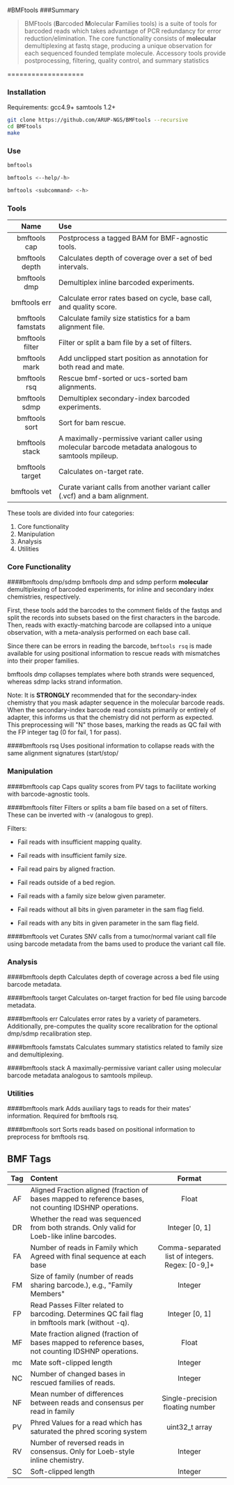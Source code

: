 #BMFtools
###Summary
>BMFtools (**B**arcoded **M**olecular **F**amilies tools) is a suite of tools for barcoded reads which takes advantage of PCR redundancy for error reduction/elimination. The core functionality consists of **molecular** demultiplexing at fastq stage, producing a unique observation for each sequenced founded template molecule. Accessory tools provide postprocessing, filtering, quality control, and summary statistics

===================


### Installation

Requirements:
gcc4.9+
samtools 1.2+

```bash
git clone https://github.com/ARUP-NGS/BMFtools --recursive
cd BMFtools
make
```

### Use

```bash
bmftools
```

```bash
bmftools <--help/-h>
```

```bash
bmftools <subcommand> <-h>
```

### Tools

Name | Use |
:---:|:----|
bmftools cap| Postprocess a tagged BAM for BMF-agnostic tools.|
bmftools depth| Calculates depth of coverage over a set of bed intervals.|
bmftools dmp| Demultiplex inline barcoded experiments.|
bmftools err| Calculate error rates based on cycle, base call, and quality score.|
bmftools famstats| Calculate family size statistics for a bam alignment file.|
bmftools filter| Filter or split a bam file by a set of filters.|
bmftools mark| Add unclipped start position as annotation for both read and mate.|
bmftools rsq| Rescue bmf-sorted or ucs-sorted bam alignments.|
bmftools sdmp| Demultiplex secondary-index barcoded experiments.|
bmftools sort| Sort for bam rescue.|
bmftools stack| A maximally-permissive variant caller using molecular barcode metadata analogous to samtools mpileup.|
bmftools target| Calculates on-target rate.|
bmftools vet| Curate variant calls from another variant caller (.vcf) and a bam alignment.|

These tools are divided into four categories:
  1. Core functionality
  2. Manipulation
  3. Analysis
  4. Utilities

### Core Functionality

####bmftools dmp/sdmp
bmftools dmp and sdmp perform **molecular** demultiplexing of barcoded experiments, for inline and secondary index chemistries, respectively.

First, these tools add the barcodes to the comment fields of the fastqs and split the records into subsets based on the first characters in the barcode.
Then, reads with exactly-matching barcode are collapsed into a unique observation, with a meta-analysis performed on each base call.

Since there can be errors in reading the barcode,
`bmftools rsq` is made available for using positional information to rescue reads with mismatches into their proper families.

bmftools dmp collapses templates where both strands were sequenced, whereas sdmp lacks strand information.

Note: It is **STRONGLY** recommended that for the secondary-index chemistry that you mask adapter sequence in the molecular barcode reads.
When the secondary-index barcode read consists primarily or entirely of adapter, this informs us that the chemistry did not perform as expected.
This preprocessing will "N" those bases, marking the reads as QC fail with the FP integer tag (0 for fail, 1 for pass).

####bmftools rsq
Uses positional information to collapse reads with the same alignment signatures (start/stop/

### Manipulation

####bmftools cap
Caps quality scores from PV tags to facilitate working with barcode-agnostic tools.

####bmftools filter
Filters or splits a bam file based on a set of filters. These can be inverted with -v (analogous to grep).

Filters:
  * Fail reads with insufficient mapping quality.

  * Fail reads with insufficient family size.

  * Fail read pairs by aligned fraction.

  * Fail reads outside of a bed region.

  * Fail reads with a family size below given parameter.

  * Fail reads without all bits in given parameter in the sam flag field.

  * Fail reads with any bits in given parameter in the sam flag field.

####bmftools vet
Curates SNV calls from a tumor/normal variant call file using barcode metadata from the bams used to produce the variant call file.

### Analysis

####bmftools depth
Calculates depth of coverage across a bed file using barcode metadata.

####bmftools target
Calculates on-target fraction for bed file using barcode metadata.

####bmftools err
Calculates error rates by a variety of parameters.
Additionally, pre-computes the quality score recalibration for the optional dmp/sdmp recalibration step.

####bmftools famstats
Calculates summary statistics related to family size and demultiplexing.

####bmftools stack
A maximally-permissive variant caller using molecular barcode metadata analogous to samtools mpileup.

### Utilities

####bmftools mark
Adds auxiliary tags to reads for their mates' information. Required for bmftools rsq.

####bmftools sort
Sorts reads based on positional information to preprocess for bmftools rsq.


## BMF Tags

Tag | Content | Format |
:----:|:-----|:-----:|
AF | Aligned Fraction aligned (fraction of bases mapped to reference bases, not counting IDSHNP operations. | Float |
DR | Whether the read was sequenced from both strands. Only valid for Loeb-like inline barcodes. | Integer [0, 1] |
FA | Number of reads in Family which Agreed with final sequence at each base | Comma-separated list of integers. Regex: [0-9,]+ |
FM | Size of family (number of reads sharing barcode.), e.g., "Family Members" | Integer |
FP | Read Passes Filter related to barcoding. Determines QC fail flag in bmftools mark (without -q).| Integer [0, 1]|
MF | Mate fraction aligned (fraction of bases mapped to reference bases, not counting IDSHNP operations. | Float |
mc | Mate soft-clipped length | Integer |
NC | Number of changed bases in rescued families of reads. | Integer |
NF | Mean number of differences between reads and consensus per read in family | Single-precision floating number |
PV | Phred Values for a read which has saturated the phred scoring system | uint32_t array |
RV | Number of reversed reads in consensus. Only for Loeb-style inline chemistry. | Integer |
SC | Soft-clipped length | Integer |

